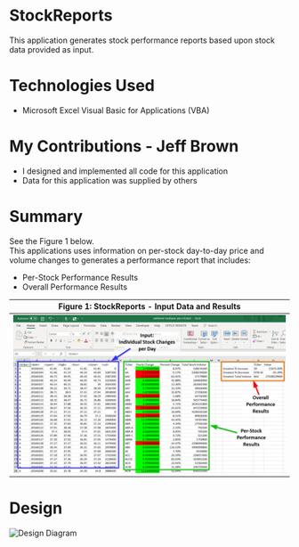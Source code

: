 
# StockReports

This application generates stock performance reports
based upon stock data provided as input.

# Technologies Used

* Microsoft Excel Visual Basic for Applications (VBA)

# My Contributions - Jeff Brown

* I designed and implemented all code for this application
* Data for this application was supplied by others

# Summary

See the Figure 1 below.<br>
This applications uses information on per-stock day-to-day price and volume changes to generates a performance report that includes:

* Per-Stock Performance Results
* Overall Performance Results

| Figure 1: StockReports - Input Data and Results |
|----------|
|<img src="images/StockReports-Screenshot.png" /> |

# Design

<!-- | Figure 2: StockReports - Input Data and Results |
|----------| -->
![Design Diagram](http://yuml.me/daddyjab/StockReports.png "Figure 2: StockReports - Input Data and Results")
